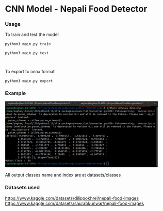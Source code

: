 # CNN Model - Nepali Food Detector

### Usage


To train and test the model


```
python3 main.py train
```

```
python3 main.py test
```
<br>

To export to onnx format
```
python3 main.py export
```


### Example

![Example Image](imgs/Screenshot.png)

All output classes name and index are at datasets/classes

### Datasets used
https://www.kaggle.com/datasets/dilippokhrel/nepali-food-images
https://www.kaggle.com/datasets/saurabkunwar/nepali-food-images 

